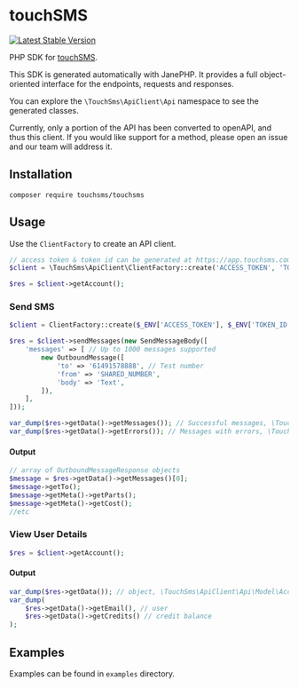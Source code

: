 touchSMS
=========

[![Latest Stable Version](https://poser.pugx.org/touchsms/touchsms/version)](https://packagist.org/packages/touchsms/touchsms)

PHP SDK for [touchSMS](https://touchsms.com.au). 

This SDK is generated automatically with JanePHP. It provides a full object-oriented interface for the endpoints, requests and responses.

You can explore the `\TouchSms\ApiClient\Api` namespace to see the generated classes.

Currently, only a portion of the API has been converted to openAPI, and thus this client. If you would like support for a method, please open an issue and our team will address it.

## Installation

    composer require touchsms/touchsms

## Usage

Use the `ClientFactory` to create an API client.

```php
// access token & token id can be generated at https://app.touchsms.com.au/settings/api
$client = \TouchSms\ApiClient\ClientFactory::create('ACCESS_TOKEN', 'TOKEN_ID');

$res = $client->getAccount();
```
 
### Send SMS

```php
$client = ClientFactory::create($_ENV['ACCESS_TOKEN'], $_ENV['TOKEN_ID']);

$res = $client->sendMessages(new SendMessageBody([
    'messages' => [ // Up to 1000 messages supported
        new OutboundMessage([
            'to' => '61491578888', // Test number
            'from' => 'SHARED_NUMBER',
            'body' => 'Text',
        ]),
    ],
]));

var_dump($res->getData()->getMessages()); // Successful messages, \TouchSms\ApiClient\Api\Model\OutboundMessageResponse
var_dump($res->getData()->getErrors()); // Messages with errors, \TouchSms\ApiClient\Api\Model\OutboundMessageError
```

#### Output

```php
// array of OutboundMessageResponse objects
$message = $res->getData()->getMessages()[0];
$message->getTo();
$message->getMeta()->getParts();
$message->getMeta()->getCost();
//etc
```

### View User Details

```php
$res = $client->getAccount();
```

#### Output

```php
var_dump($res->getData()); // object, \TouchSms\ApiClient\Api\Model\AccountInformation
var_dump(
    $res->getData()->getEmail(), // user
    $res->getData()->getCredits() // credit balance
);
```

## Examples

Examples can be found in `examples` directory.
